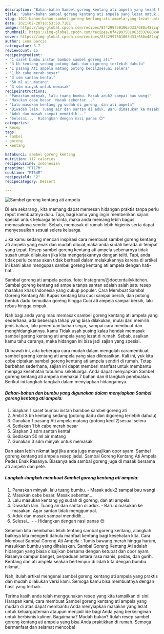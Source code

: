 ```yaml
---
description: "Bahan-bahan Sambel goreng kentang ati ampela yang lezat Untuk Jualan"
title: "Bahan-bahan Sambel goreng kentang ati ampela yang lezat Untuk Jualan"
slug: 1021-bahan-bahan-sambel-goreng-kentang-ati-ampela-yang-lezat-untuk-jualan
date: 2021-02-20T18:53:50.710Z
image: https://img-global.cpcdn.com/recipes/8f42997501063d33/680x482cq70/sambel-goreng-kentang-ati-ampela-foto-resep-utama.jpg
thumbnail: https://img-global.cpcdn.com/recipes/8f42997501063d33/680x482cq70/sambel-goreng-kentang-ati-ampela-foto-resep-utama.jpg
cover: https://img-global.cpcdn.com/recipes/8f42997501063d33/680x482cq70/sambel-goreng-kentang-ati-ampela-foto-resep-utama.jpg
author: Lena Garcia
ratingvalue: 3.7
reviewcount: 15
recipeingredient:
- "1 saset bumbu instan bamboe sambel goreng ati"
- "3 bh kentang sedang potong dadu dan digoreng terlebih dahulu"
- "1 pasang Ati ampela matang potong kecil2sesuai selera"
- "1 bh cabe merah besar"
- "3 sdm santan kental"
- "50 ml air matang"
- "3 sdm minyak untuk memasak"
recipeinstructions:
- "Panaskan minyak, lalu tuang bumbu. Masak aduk2 sampai bau wangi"
- "Masukan cabe besar. Masak sebentar..."
- "Lalu masukan kentang yg sudah di goreng, dan ati ampela"
- "Diwadah lain. Tuang air dan santan di aduk. Baru dimasukan ke masakan. Agar santan tidak menggumpal."
- "Aduk dan masak sampai mendidih..."
- "Selesai...  Hidangkan dengan nasi panas 😊"
categories:
- Resep
tags:
- sambel
- goreng
- kentang

katakunci: sambel goreng kentang 
nutrition: 117 calories
recipecuisine: Indonesian
preptime: "PT17M"
cooktime: "PT54M"
recipeyield: "2"
recipecategory: Dessert

---
```



![Sambel goreng kentang ati ampela](https://img-global.cpcdn.com/recipes/8f42997501063d33/680x482cq70/sambel-goreng-kentang-ati-ampela-foto-resep-utama.jpg)

Di era  sekarang , kita memang dapat memesan hidangan praktis tanpa perlu repot membuatnya dulu. Tapi, bagi kamu yang ingin memberikan sajian special untuk keluarga tercinta, maka anda memang lebih bagus memasaknya sendiri. Sebab, memasak di rumah lebih higienis serta dapat menyesuaikan sesuai selera keluarga.

Jika kamu sedang mencari inspirasi cara membuat sambel goreng kentang ati ampela yang enak dan mudah dibuat,maka anda sudah berada di tempat yang tepat. Resep sambel goreng kentang ati ampela  sebenarnya tidak susah untuk dilakukan jika kita mengerjakannya dengan teliti. Tapi, anda tidak perlu cemas akan tidak berhasil dalam melakukannya 
karena di artikel ini kami akan mengupas sambel goreng kentang ati ampela dengan hati-hati.  

Sambal goreng ati ampela pedas. foto: Instagram/@doctordailykitchen. Sambal goreng kentang ati ampela tanpa santan adalah salah satu resep masakan khas Indonesia yang cukup populer. Cara Membuat Sambal Goreng Kentang Ati: Kupas kentang lalu cuci sampai bersih, dan potong bentuk dadu kemudian goreng hingga Cuci ati ampela sampai bersih, lalu rebus hingga empuk.

Nah bagi anda yang mau memasak sambel goreng kentang ati ampela yang sederhana, ada beberapa tahap yang bisa dilakukan, mulai dari memilih jenis bahan, lalu penentuan bahan segar, sampai cara membuat dan menghidangkannya. kamu Tidak usah pusing kalau hendak memasak sambel goreng kentang ati ampela yang lezat di rumah. Sebab, asalkan kamu  tahu caranya, maka hidangan ini bisa jadi sajian yang spesial.

Di bawah ini, ada beberapa cara mudah dalam mengolah caramembuat sambel goreng kentang ati ampela yang siap dikreasikan. Kali ini, yuk kita coba ciptakan sambel goreng kentang ati ampela sendiri di rumah. Tetap berbahan sederhana, sajian ini dapat memberi manfaat untuk membantu menjaga kesehatan tubuhmu sekeluarga. Anda dapat menyiapkan Sambel goreng kentang ati ampela memakai 7 bahan dan 6 langkah pembuatan. Berikut ini langkah-langkah dalam menyiapkan hidangannya.

<!--inarticleads1-->

##### Bahan-bahan dan bumbu yang digunakan dalam menyiapkan Sambel goreng kentang ati ampela:

1. Siapkan 1 saset bumbu instan bamboe sambel goreng ati
1. Ambil 3 bh kentang sedang (potong dadu dan digoreng terlebih dahulu)
1. Gunakan 1 pasang Ati ampela matang (potong kecil2)sesuai selera
1. Sediakan 1 bh cabe merah besar
1. Siapkan 3 sdm santan kental
1. Sediakan 50 ml air matang
1. Gunakan 3 sdm minyak untuk memasak


Dan akan lebih nikmat lagi jika anda juga menyajikan opor ayam. Sambel goreng kentang ati ampela resep jadul. Sambal Goreng Kentang Ati Ampela Pedes Enak Rasanya. Biasanya ada sambal goreng juga di masak bersama ati ampela dan pete. 

<!--inarticleads2-->

##### Langkah-langkah membuat Sambel goreng kentang ati ampela:

1. Panaskan minyak, lalu tuang bumbu. - Masak aduk2 sampai bau wangi
1. Masukan cabe besar. Masak sebentar...
1. Lalu masukan kentang yg sudah di goreng, dan ati ampela
1. Diwadah lain. Tuang air dan santan di aduk. - Baru dimasukan ke masakan. Agar santan tidak menggumpal.
1. Aduk dan masak sampai mendidih...
1. Selesai... -  - Hidangkan dengan nasi panas 😊


Sebelum kita membahas lebih tentang sambal goreng kentang, alangkah baiknya kita mengerti dahulu manfaat kentang bagi kesehatan kita. Cara Membuat Sambal Goreng Ati Ampela : Tumis bawang merah hingga harum, masukkan bumbu yang dihaluskan. Sambal Goreng Kentang Ati adalah hidangan yang biasa disajikan bersama dengan ketupat dan opor ayam. Rasanya campur banget, perpaduan antara rasa manis, pedas, dan gurih. Kentang dan ati ampela seakan bertempur di lidah kita dengan bumbu nikmat. 

Nah, itulah artikel mengenai  sambel goreng kentang ati ampela  yang praktis dan mudah dilakukan versi kami. Semoga kamu bisa membuatnya dengan hasil yang terbaik. 

Terima kasih anda telah menggunakan resep yang kita tampilkan di sini. Harapan kami, cara membuat  Sambel goreng kentang ati ampela yang mudah di atas dapat membantu Anda menyiapkan masakan yang lezat untuk keluarga/teman ataupun menjadi ide bagi Anda yang berkeinginan untuk berbisnis kuliner. Bagaimana? Mudah bukan? Itulah resep sambel goreng kentang ati ampela yang bisa Anda praktikkan di rumah. Semoga bermanfaat dan selamat mencoba!

